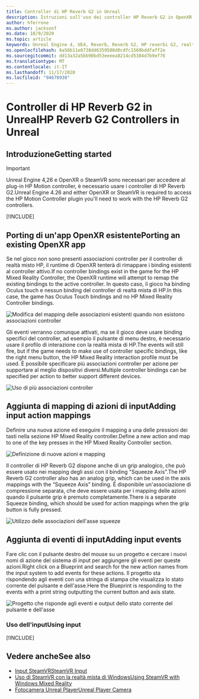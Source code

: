 ```yaml
---
title: Controller di HP Reverb G2 in Unreal
description: Istruzioni sull'uso dei controller HP Reverb G2 in OpenXR e SteamVR
author: hferrone
ms.author: jacksonf
ms.date: 10/9/2020
ms.topic: article
keywords: Unreal Engine 4, UE4, Reverb, Reverb G2, HP reverbi G2, realtà mista, sviluppo, controller di movimento, input utente, funzionalità, nuovo progetto, emulatore, documentazione, guide, funzionalità, ologrammi, sviluppo di giochi, cuffie per realtà mista, headset di realtà mista, auricolare della realtà virtuale
ms.openlocfilehash: 6a56b11e6738dd6359508d0cdfc1560bddfaff2e
ms.sourcegitcommit: dd13a32a5bb90bd53eeeea8214cd5384d7b9ef76
ms.translationtype: MT
ms.contentlocale: it-IT
ms.lasthandoff: 11/17/2020
ms.locfileid: "94678930"
---
```

# <a name="hp-reverb-g2-controllers-in-unreal"></a><span data-ttu-id="c29aa-104">Controller di HP Reverb G2 in Unreal</span><span class="sxs-lookup"><span data-stu-id="c29aa-104">HP Reverb G2 Controllers in Unreal</span></span> 

## <a name="getting-started"></a><span data-ttu-id="c29aa-105">Introduzione</span><span class="sxs-lookup"><span data-stu-id="c29aa-105">Getting started</span></span>

> [!IMPORTANT]
> <span data-ttu-id="c29aa-106">Unreal Engine 4,26 e OpenXR o SteamVR sono necessari per accedere al plug-in HP Motion controller, è necessario usare i controller di HP Reverb G2.</span><span class="sxs-lookup"><span data-stu-id="c29aa-106">Unreal Engine 4.26 and either OpenXR or SteamVR is required to access the HP Motion Controller plugin you'll need to work with the HP Reverb G2 controllers.</span></span>

[!INCLUDE[](includes/tabs-g2-controllers-in-unreal.md)]

## <a name="porting-an-existing-openxr-app"></a><span data-ttu-id="c29aa-107">Porting di un'app OpenXR esistente</span><span class="sxs-lookup"><span data-stu-id="c29aa-107">Porting an existing OpenXR app</span></span> 

<span data-ttu-id="c29aa-108">Se nel gioco non sono presenti associazioni controller per il controller di realtà misto HP, il runtime di OpenXR tenterà di rimappare i binding esistenti al controller attivo.</span><span class="sxs-lookup"><span data-stu-id="c29aa-108">If no controller bindings exist in the game for the HP Mixed Reality Controller, the OpenXR runtime will attempt to remap the existing bindings to the active controller.</span></span>  <span data-ttu-id="c29aa-109">In questo caso, il gioco ha binding Oculus touch e nessun binding del controller di realtà mista di HP.</span><span class="sxs-lookup"><span data-stu-id="c29aa-109">In this case, the game has Oculus Touch bindings and no HP Mixed Reality Controller bindings.</span></span>

![Modifica del mapping delle associazioni esistenti quando non esistono associazioni controller](images/reverb-g2-img-04.png)

<span data-ttu-id="c29aa-111">Gli eventi verranno comunque attivati, ma se il gioco deve usare binding specifici del controller, ad esempio il pulsante di menu destro, è necessario usare il profilo di interazione con la realtà mista di HP.</span><span class="sxs-lookup"><span data-stu-id="c29aa-111">The events will still fire, but if the game needs to make use of controller specific bindings, like the right menu button, the HP Mixed Reality interaction profile must be used.</span></span>  <span data-ttu-id="c29aa-112">È possibile specificare più associazioni controller per azione per supportare al meglio dispositivi diversi.</span><span class="sxs-lookup"><span data-stu-id="c29aa-112">Multiple controller bindings can be specified per action to better support different devices.</span></span>
   
![Uso di più associazioni controller](images/reverb-g2-img-05.png)

## <a name="adding-input-action-mappings"></a><span data-ttu-id="c29aa-114">Aggiunta di mapping di azioni di input</span><span class="sxs-lookup"><span data-stu-id="c29aa-114">Adding input action mappings</span></span> 

<span data-ttu-id="c29aa-115">Definire una nuova azione ed eseguire il mapping a una delle pressioni dei tasti nella sezione HP Mixed Reality controller.</span><span class="sxs-lookup"><span data-stu-id="c29aa-115">Define a new action and map to one of the key presses in the HP Mixed Reality Controller section.</span></span>

![Definizione di nuove azioni e mapping](images/reverb-g2-img-02.png)

<span data-ttu-id="c29aa-117">Il controller di HP Reverb G2 dispone anche di un grip analogico, che può essere usato nei mapping degli assi con il binding "Squeeze Axis".</span><span class="sxs-lookup"><span data-stu-id="c29aa-117">The HP Reverb G2 controller also has an analog grip, which can be used in the axis mappings with the “Squeeze Axis” binding.</span></span>  <span data-ttu-id="c29aa-118">È disponibile un'associazione di compressione separata, che deve essere usata per i mapping delle azioni quando il pulsante grip è premuto completamente.</span><span class="sxs-lookup"><span data-stu-id="c29aa-118">There is a separate Squeeze binding, which should be used for action mappings when the grip button is fully pressed.</span></span> 

![Utilizzo delle associazioni dell'asse squeeze](images/reverb-g2-img-03.png)

## <a name="adding-input-events"></a><span data-ttu-id="c29aa-120">Aggiunta di eventi di input</span><span class="sxs-lookup"><span data-stu-id="c29aa-120">Adding input events</span></span>

<span data-ttu-id="c29aa-121">Fare clic con il pulsante destro del mouse su un progetto e cercare i nuovi nomi di azione del sistema di input per aggiungere gli eventi per queste azioni.</span><span class="sxs-lookup"><span data-stu-id="c29aa-121">Right click on a Blueprint and search for the new action names from the input system to add events for these actions.</span></span>  <span data-ttu-id="c29aa-122">Il progetto sta rispondendo agli eventi con una stringa di stampa che visualizza lo stato corrente del pulsante e dell'asse.</span><span class="sxs-lookup"><span data-stu-id="c29aa-122">Here the Blueprint is responding to the events with a print string outputting the current button and axis state.</span></span>

![Progetto che risponde agli eventi e output dello stato corrente del pulsante e dell'asse](images/reverb-g2-img-06.png)

### <a name="using-input"></a><span data-ttu-id="c29aa-124">Uso dell'input</span><span class="sxs-lookup"><span data-stu-id="c29aa-124">Using input</span></span> 

[!INCLUDE[](includes/tabs-g2-controller-mapping-in-unreal.md)]

## <a name="see-also"></a><span data-ttu-id="c29aa-125">Vedere anche</span><span class="sxs-lookup"><span data-stu-id="c29aa-125">See also</span></span>
* [<span data-ttu-id="c29aa-126">Input SteamVR</span><span class="sxs-lookup"><span data-stu-id="c29aa-126">SteamVR Input</span></span>](https://docs.unrealengine.com/Platforms/VR/SteamVR/HowTo/SteamVRInput/index.html)
* [<span data-ttu-id="c29aa-127">Uso di SteamVR con la realtà mista di Windows</span><span class="sxs-lookup"><span data-stu-id="c29aa-127">Using SteamVR with Windows Mixed Reality</span></span>](https://docs.microsoft.com/windows/mixed-reality/enthusiast-guide/using-steamvr-with-windows-mixed-reality)
* [<span data-ttu-id="c29aa-128">Fotocamera Unreal Player</span><span class="sxs-lookup"><span data-stu-id="c29aa-128">Unreal Player Camera</span></span>](https://docs.unrealengine.com/Programming/Tutorials/PlayerCamera/3/index.html)